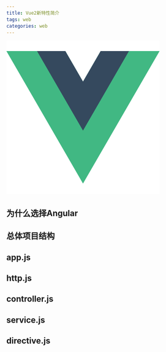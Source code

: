 ```yaml
---
title: Vue2新特性简介
tags: web
categories: web
---
```


![Alt text](index/vue.png "Optional title")

## 为什么选择Angular

## 总体项目结构

## app.js

## http.js

## controller.js

## service.js

## directive.js



